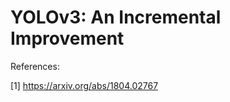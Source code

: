# YOLOv3: An Incremental Improvement

<p>References:</p>
<p>[1] <a href="https://arxiv.org/abs/1804.02767">https://arxiv.org/abs/1804.02767</a></p>